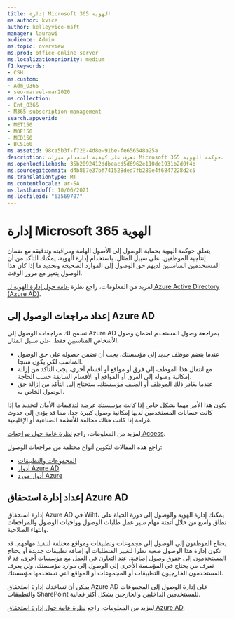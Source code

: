 ```yaml
---
title: إدارة Microsoft 365 الهوية
ms.author: kvice
author: kelleyvice-msft
manager: laurawi
audience: Admin
ms.topic: overview
ms.prod: office-online-server
ms.localizationpriority: medium
f1.keywords:
- CSH
ms.custom:
- Adm_O365
- seo-marvel-mar2020
ms.collection:
- Ent_O365
- M365-subscription-management
search.appverid:
- MET150
- MOE150
- MED150
- BCS160
ms.assetid: 98ca5b3f-f720-4d8e-91be-fe656548a25a
description: تعرف على كيفية استخدام ميزات Microsoft 365 حوكمة الهوية.
ms.openlocfilehash: 35b2092412ddbeacd5d6962e110de1931b2d0f4b
ms.sourcegitcommit: d4b867e37bf741528ded7fb289e4f6847228d2c5
ms.translationtype: MT
ms.contentlocale: ar-SA
ms.lasthandoff: 10/06/2021
ms.locfileid: "63569707"
---
```

# <a name="manage-microsoft-365-identity-governance"></a>إدارة Microsoft 365 الهوية

يتعلق حوكمة الهوية بحماية الوصول إلى الأصول الهامة ومراقبته وتدقيقه مع ضمان إنتاجية الموظفين. على سبيل المثال، باستخدام إدارة الهوية، يمكنك التأكد من أن المستخدمين المناسبين لديهم حق الوصول إلى الموارد الصحيحة وتحديد ما إذا كان هذا الوصول يتغير مع مرور الوقت.

لمزيد من المعلومات، راجع نظرة [عامة حول إدارة الهوية ل Azure Active Directory (Azure AD)](/azure/active-directory/governance/identity-governance-overview).

## <a name="set-up-azure-ad-access-reviews"></a>إعداد مراجعات الوصول إلى Azure AD

تسمح لك مراجعات الوصول إلى Azure AD بمراجعة وصول المستخدم لضمان وصول الأشخاص المناسبين فقط. على سبيل المثال:

- عندما ينضم موظف جديد إلى مؤسستك، يجب أن تضمن حصوله على حق الوصول المناسب لكي يكون منتجا.
- مع انتقال هذا الموظف إلى فرق أو مواقع أو أقسام أخرى، يجب التأكد من إزالة إمكانية وصوله إلى الفرق أو المواقع أو الأقسام السابقة حسب الحاجة.
- عندما يغادر ذلك الموظف أو الضيف مؤسستك، ستحتاج إلى التأكد من إزالة حق الوصول الخاص به.

يكون هذا الأمر مهما بشكل خاص إذا كانت مؤسستك عرضة لتدقيقات الأمان لتحديد ما إذا كانت حسابات المستخدمين لديها إمكانية وصول كبيرة جدا، مما قد يؤدي إلى حدوث غرامة إذا كانت هناك مخالفة للأنظمة الصناعية أو الإقليمية.

لمزيد من المعلومات، راجع [نظرة عامة حول مراجعات Access](/azure/active-directory/governance/access-reviews-overview).

راجع هذه المقالات لتكوين أنواع مختلفة من مراجعات الوصول:

- [المجموعات والتطبيقات](/azure/active-directory/governance/create-access-review)
- [أدوار Azure AD](/azure/active-directory/privileged-identity-management/pim-how-to-start-security-review?toc=%2fazure%2factive-directory%2fgovernance%2ftoc.json)
- [أدوار مورد Azure](/azure/active-directory/privileged-identity-management/pim-resource-roles-start-access-review?toc=%2fazure%2factive-directory%2fgovernance%2ftoc.json)

## <a name="set-up-azure-ad-entitlement-management"></a>إعداد إدارة استحقاق Azure AD

إدارة استحقاق Azure AD في Wiht، يمكنك إدارة الهوية والوصول إلى دورة الحياة على نطاق واسع من خلال أتمتة مهام سير عمل طلبات الوصول وواجبات الوصول والمراجعات وانتهاء الصلاحية.

يحتاج الموظفون إلى الوصول إلى مجموعات وتطبيقات ومواقع مختلفة لتنفيذ مهامهم. قد تكون إدارة هذا الوصول صعبة نظرا لتغيير المتطلبات أو إضافة تطبيقات جديدة أو يحتاج المستخدمون إلى حقوق وصول إضافية. عند التعاون في العمل مع مؤسسات أخرى، قد لا تعرف من يحتاج في المؤسسة الأخرى إلى الوصول إلى موارد مؤسستك، ولن يعرف المستخدمون الخارجيون التطبيقات أو المجموعات أو المواقع التي تستخدمها مؤسستك.

يمكن أن تساعدك إدارة استحقاق Azure AD على إدارة الوصول إلى المجموعات والتطبيقات SharePoint للمستخدمين الداخليين والخارجين بشكل أكثر فعالية.
 
لمزيد من المعلومات، راجع [نظرة عامة حول إدارة استحقاق Azure AD](/azure/active-directory/governance/entitlement-management-overview).